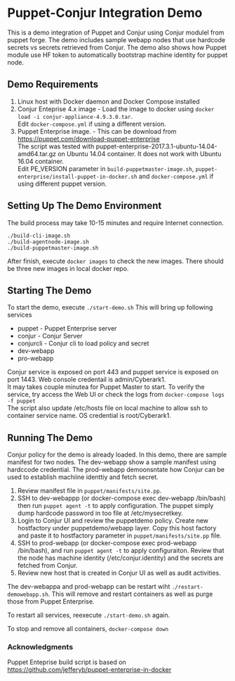 # Puppet-Conjur Integration Demo
This is a demo  integration of Puppet and Conjur using Conjur modulel from puppet forge. The demo includes sample webapp nodes that use hardcode secrets vs secrets retrieved from Conjur. 
The demo also shows how Puppet module use HF token to automatically bootstrap machine identity for puppet node. 

## Demo Requirements
1. Linux host with Docker daemon and Docker Compose installed
2. Conjur Enteprise 4.x image - Load the image to docker using `docker load -i conjur-appliance-4.9.3.0.tar`.  
Edit `docker-compose.yml` if using a different version. 
3. Puppet Enterprise image. - This can be download from https://puppet.com/download-puppet-enterprise  
The script was tested with puppet-enterprise-2017.3.1-ubuntu-14.04-amd64.tar.gz on Ubuntu 14.04 container. It does not work with Ubuntu 16.04 container.  
Edit PE_VERSION parameter in `build-puppetmaster-image.sh`, `puppet-enterprise/install-puppet-in-docker.sh` and `docker-compose.yml` if using different puppet version.

## Setting Up The Demo Environment
The build process may take 10-15 minutes and require Internet connection.

```
./build-cli-image.sh
./build-agentnode-image.sh
./build-puppetmaster-image.sh
```

After finish, execute `docker images` to check the new images. There should be three new images in local docker repo. 


## Starting The Demo
To start the demo, execute `./start-demo.sh`
This will bring up following services
- puppet - Puppet Enterprise server
- conjur - Conjur Server
- conjurcli - Conjur cli to load policy and secret
- dev-webapp
- pro-webapp

Conjur service is exposed on port 443 and puppet service is exposed on port 1443. Web console credentail is admin/Cyberark1.  
It may takes couple minutea for Puppet Master to start. To verify the service, try access the Web UI or check the logs from `docker-compose logs -f puppet`  
The script also update /etc/hosts file on local machine to allow ssh to container service name. OS credential is root/Cyberark1.  

## Running The Demo
Conjur policy for the demo is already loaded. In this demo, there are sample manifest for two nodes. The dev-webapp show a sample manifest using hardccode credential. The prod-webapp demoonsntate how Conjur can be used to establish machiine identtiy and fetch secret.
1) Review manifest file in `puppet/manifests/site.pp`. 
2) SSH to dev-webappp (or docker-compose exec dev-webapp /bin/bash) then run `puppet agent -t` to apply configuration. The puppet simply dump hardcode password in too file at /etc/mysecretkey.
3) Login to Conjur UI and review the puppetdemo policy. Create new hostfactory under puppetdemo/webapp layer. Copy this host factory and paste it to hostfactory parameter in `puppet/manifests/site.pp` file.
4) SSH to prod-webapp (or docker-compose exec prod-webapp /bin/bash), and run `puppet agent -t` to apply configuraiton. Review that the node has machine identity (/etc/conjur.identity) and the secrets are fetched from Conjur.
5) Review new host that is created in Conjur UI as well as audit activities. 


The dev-webappa and prod-webapp can be restart wiht `./restart-demowebapp.sh`. This will remove and restart containers as well as purge those from Puppet Enterprise.

To restart all services, reexecute `./start-demo.sh` again.

To stop and remove all containers, `docker-compose down`

### Acknowledgments
Puppet Enteprise build script is based on https://github.com/jefferyb/puppet-enterprise-in-docker

